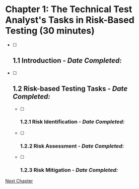# Chapter 1: The Technical Test Analyst's Tasks in Risk-Based Testing (30 minutes)

- [ ] ## 1.1 Introduction - _Date Completed:_
- [ ] ## 1.2 Risk-based Testing Tasks - _Date Completed:_
    - [ ] ### 1.2.1 Risk Identification - _Date Completed:_
    - [ ] ### 1.2.2 Risk Assessment - _Date Completed:_
    - [ ] ### 1.2.3 Risk Mitigation - _Date Completed:_

[Next Chapter](2-white-box-test-techniques.md)
